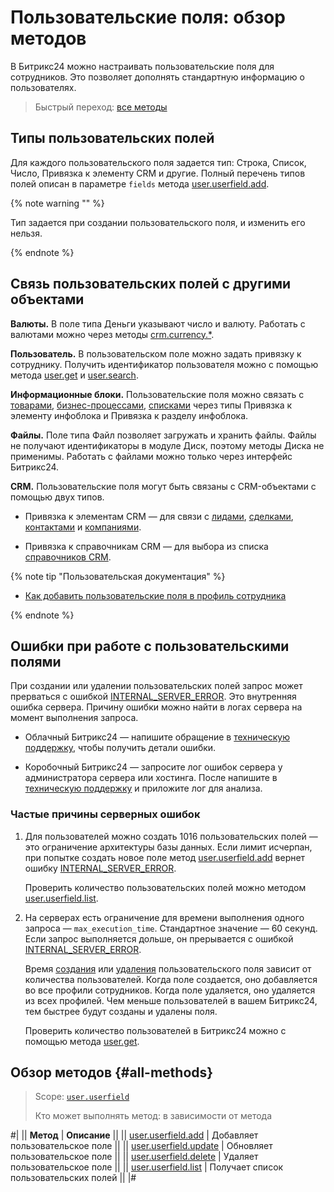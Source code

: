 # Пользовательские поля: обзор методов

В Битрикс24 можно настраивать пользовательские поля для сотрудников. Это позволяет дополнять стандартную информацию о пользователях.

> Быстрый переход: [все методы](#all-methods) 

## Типы пользовательских полей

Для каждого пользовательского поля задается тип: Строка, Список, Число, Привязка к элементу CRM и другие. Полный перечень типов полей описан в параметре `fields` метода [user.userfield.add](./user-userfield-add.md).

{% note warning "" %}

Тип задается при создании пользовательского поля, и изменить его нельзя.

{% endnote %}

## Связь пользовательских полей с другими объектами

**Валюты.** В поле типа Деньги указывают число и валюту. Работать с валютами можно через методы [crm.currency.\*](../../crm/currency/index.md).

**Пользователь.** В пользовательском поле можно задать привязку к сотруднику. Получить идентификатор пользователя можно с помощью метода [user.get](../../user/user-get.md) и [user.search](../../user/user-search.md).

**Информационные блоки.** Пользовательские поля можно связать с [товарами](../../catalog/product/index.md), [бизнес-процессами](../../bizproc/index.md), [списками](../../lists/index.md) через типы Привязка к элементу инфоблока и Привязка к разделу инфоблока.

**Файлы.** Поле типа Файл позволяет загружать и хранить файлы. Файлы не получают идентификаторы в модуле Диск, поэтому методы Диска не применимы. Работать с файлами можно только через интерфейс Битрикс24.

**CRM.** Пользовательские поля могут быть связаны с CRM-объектами с помощью двух типов.

-  Привязка к элементам CRM — для связи с [лидами](../../crm/leads/index.md), [сделками](../../crm/deals/index.md), [контактами](../../crm/contacts/index.md) и [компаниями](../../crm/companies/index.md).

-  Привязка к справочникам CRM — для выбора из списка [справочников CRM](../../crm/status/index.md).

{% note tip "Пользовательская документация" %}

- [Как добавить пользовательские поля в профиль сотрудника](https://helpdesk.bitrix24.ru/open/25548816/)

{% endnote %}

## Ошибки при работе с пользовательскими полями

При создании или удалении пользовательских полей запрос может прерваться с ошибкой [INTERNAL_SERVER_ERROR](../../../error-codes.md). Это внутренняя ошибка сервера. Причину ошибки можно найти в логах сервера на момент выполнения запроса.

-  Облачный Битрикс24 — напишите обращение в [техническую поддержку](../../../bitrix-support.md), чтобы получить детали ошибки.

-  Коробочный Битрикс24 — запросите лог ошибок сервера у администратора сервера или хостинга. После напишите в [техническую поддержку](../../../bitrix-support.md) и приложите лог для анализа.

### Частые причины серверных ошибок

1. Для пользователей можно создать 1016 пользовательских полей — это ограничение архитектуры базы данных. Если лимит исчерпан, при попытке создать новое поле метод [user.userfield.add](./user-userfield-add.md) вернет ошибку [INTERNAL_SERVER_ERROR](../../../error-codes.md).

   Проверить количество пользовательских полей можно методом [user.userfield.list](./user-userfield-list.md).

2. На серверах есть ограничение для времени выполнения одного запроса — `max_execution_time`. Стандартное значение — 60 секунд. Если запрос выполняется дольше, он прерывается с ошибкой [INTERNAL_SERVER_ERROR](../../../error-codes.md).

   Время [создания](./user-userfield-add.md) или [удаления](./user-userfield-delete.md) пользовательского поля зависит от количества пользователей. Когда поле создается, оно добавляется во все профили сотрудников. Когда поле удаляется, оно удаляется из всех профилей. Чем меньше пользователей в вашем Битрикс24, тем быстрее будут созданы и удалены поля.

   Проверить количество пользователей в Битрикс24 можно с помощью метода [user.get](../../user/user-get.md).


## Обзор методов {#all-methods}

> Scope: [`user.userfield`](../../scopes/permissions.md)
>
> Кто может выполнять метод: в зависимости от метода

#|
|| **Метод** | **Описание** ||
|| [user.userfield.add](user-userfield-add.md) | Добавляет пользовательское поле ||
|| [user.userfield.update](user-userfield-update.md) | Обновляет пользовательское поле ||
|| [user.userfield.delete](user-userfield-delete.md) | Удаляет пользовательское поле ||
|| [user.userfield.list](user-userfield-list.md) | Получает список пользовательских полей ||
|#